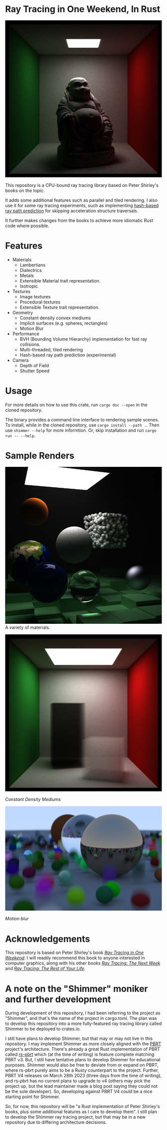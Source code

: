 # Ray Tracing in One Weekend, In Rust

![Sample Render](images/buddha.png)

This repository is a CPU-bound ray tracing library based on Peter Shirley's books on the topic.

It adds some additional features such as parallel and tiled rendering. I also use it for some ray tracing experiments, such as implementing [hash-based ray path prediction](https://arxiv.org/pdf/1910.01304.pdf) for skipping acceleration structure traversals.

It further makes changes from the books to achieve more idiomatic Rust code where possible.

# Features

* Materials
  * Lambertians
  * Dialectrics
  * Metals
  * Extensible Material trait representation.
  * Isotropic
* Textures
  * Image textures
  * Procedural textures
  * Extensible Texture trait representation.
* Geometry
  * Constant density convex mediums
  * Implicit surfaces (e.g. spheres, rectangles)
  * Motion Blur
* Performance
  * BVH (Bounding Volume Hierarchy) implementation for fast ray collisions.
  * Multi-threaded, tiled rendering
  * Hash-based ray path prediction (experimental)
* Camera
  * Depth of Field
  * Shutter Speed

# Usage

For more details on how to use this crate, run `cargo doc --open` in the cloned repository.

The binary provides a command line interface to rendering sample scenes. To install, while in the cloned repository, use `cargo install --path .`. Then use `shimmer --help` for more informtion. Or, skip installation and run `cargo run -- --help`.

# Sample Renders

![Sample Render](images/showcase.png)
A variety of materials.

![Constant Density Mediums](images/smoke.png)

*Constant Density Mediums*

![Motion Blur](images/motion_blur.png)

*Motion blur*

# Acknowledgements

This repository is based on Peter Shirley's book [_Ray Tracing in One Weekend_](https://raytracing.github.io/books/RayTracingInOneWeekend.html). I will readily recommend this book to anyone interested in computer graphics, along with his other books [_Ray Tracing: The Next Week_](https://raytracing.github.io/books/RayTracingTheNextWeek.html) and [_Ray Tracing: The Rest of Your Life_](https://raytracing.github.io/books/RayTracingTheRestOfYourLife.html).

# A note on the "Shimmer" moniker and further development

During development of this repository, I had been referring to the project as "Shimmer", and that's the name of the project in cargo.toml. The plan was to develop this repository into a more fully-featured ray tracing library called Shimmer to be deployed to crates.io.

I still have plans to develop Shimmer, but that may or may not live in this repository. I may implement Shimmer as more closely aligned with the [PBRT](https://pbrt.org/) project's architecture. There's already a great Rust implementation of PBRT called [rs-pbrt](https://github.com/wahn/rs_pbrt) which (at the time of writing) is feature complete matching PBRT v3. But, I still have tentative plans to develop Shimmer for educational purposes. Shimmer would also be free to deviate from or expand on PBRT, where rs-pbrt purely aims to be a Rusty counterpart to the project. Further, PBRT V4 releases on March 28th 2023 (three days from the time of writing), and rs-pbrt has no current plans to upgrade to v4 (others may pick the project up, but the lead maintainer made a blog post saying they could not be the sole developer). So, developing against PBRT V4 could be a nice starting point for Shimmer.

So, for now, this repository will be "a Rust implementation of Peter Shirley's books, plus some additional features as I care to develop them". I still plan to develop the Shimmer ray tracing project, but that may be in a new repository due to differing architecture decisions.
